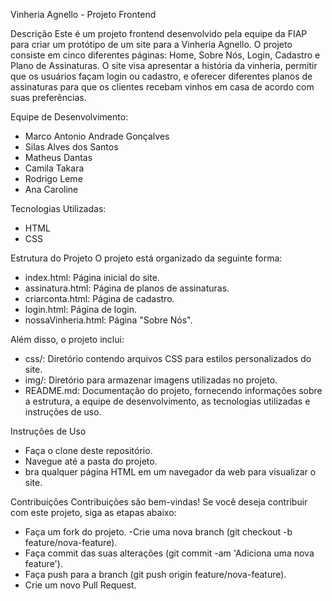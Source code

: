 Vinheria Agnello - Projeto Frontend

Descrição
Este é um projeto frontend desenvolvido pela equipe da FIAP para criar um protótipo de um site para a Vinheria Agnello. O projeto consiste em cinco diferentes páginas: Home, Sobre Nós, Login, Cadastro e Plano de Assinaturas. O site visa apresentar a história da vinheria, permitir que os usuários façam login ou cadastro, e oferecer diferentes planos de assinaturas para que os clientes recebam vinhos em casa de acordo com suas preferências.

Equipe de Desenvolvimento:
- Marco Antonio Andrade Gonçalves
- Silas Alves dos Santos
- Matheus Dantas
- Camila Takara
- Rodrigo Leme
- Ana Caroline

Tecnologias Utilizadas:
- HTML
- CSS

Estrutura do Projeto
O projeto está organizado da seguinte forma:
- index.html: Página inicial do site.
- assinatura.html: Página de planos de assinaturas.
- criarconta.html: Página de cadastro.
- login.html: Página de login.
- nossaVinheria.html: Página "Sobre Nós".

Além disso, o projeto inclui:
- css/: Diretório contendo arquivos CSS para estilos personalizados do site.
- img/: Diretório para armazenar imagens utilizadas no projeto.
- README.md: Documentação do projeto, fornecendo informações sobre a estrutura, a equipe de desenvolvimento, as tecnologias utilizadas e instruções de uso.

Instruções de Uso
- Faça o clone deste repositório.
- Navegue até a pasta do projeto.
- bra qualquer página HTML em um navegador da web para visualizar o site.

Contribuições
Contribuições são bem-vindas! Se você deseja contribuir com este projeto, siga as etapas abaixo:
- Faça um fork do projeto.
-Crie uma nova branch (git checkout -b feature/nova-feature).
- Faça commit das suas alterações (git commit -am 'Adiciona uma nova feature').
- Faça push para a branch (git push origin feature/nova-feature).
- Crie um novo Pull Request.
